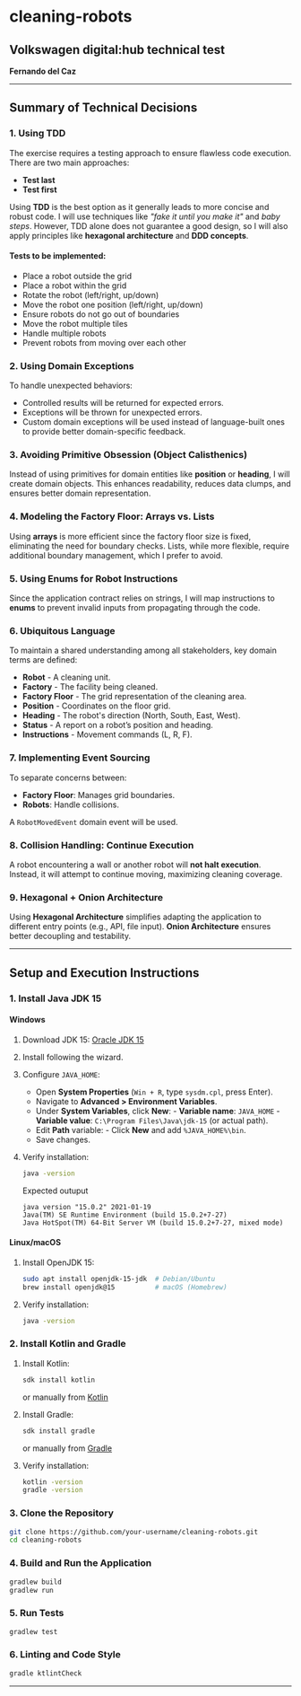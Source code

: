 # cleaning-robots

## Volkswagen digital:hub technical test

**Fernando del Caz**

---

## Summary of Technical Decisions

### 1. Using TDD

The exercise requires a testing approach to ensure flawless code execution. There are two main approaches:

- **Test last**
- **Test first**

Using **TDD** is the best option as it generally leads to more concise and robust code. I will use techniques like _"fake it until you make it"_ and _baby steps_. However, TDD alone does not guarantee a good design, so I will also apply principles like **hexagonal architecture** and **DDD concepts**.

#### Tests to be implemented:
- Place a robot outside the grid
- Place a robot within the grid
- Rotate the robot (left/right, up/down)
- Move the robot one position (left/right, up/down)
- Ensure robots do not go out of boundaries
- Move the robot multiple tiles
- Handle multiple robots
- Prevent robots from moving over each other

### 2. Using Domain Exceptions

To handle unexpected behaviors:

- Controlled results will be returned for expected errors.
- Exceptions will be thrown for unexpected errors.
- Custom domain exceptions will be used instead of language-built ones to provide better domain-specific feedback.

### 3. Avoiding Primitive Obsession (Object Calisthenics)

Instead of using primitives for domain entities like **position** or **heading**, I will create domain objects. This enhances readability, reduces data clumps, and ensures better domain representation.

### 4. Modeling the Factory Floor: Arrays vs. Lists

Using **arrays** is more efficient since the factory floor size is fixed, eliminating the need for boundary checks. Lists, while more flexible, require additional boundary management, which I prefer to avoid.

### 5. Using Enums for Robot Instructions

Since the application contract relies on strings, I will map instructions to **enums** to prevent invalid inputs from propagating through the code.

### 6. Ubiquitous Language

To maintain a shared understanding among all stakeholders, key domain terms are defined:

- **Robot** - A cleaning unit.
- **Factory** - The facility being cleaned.
- **Factory Floor** - The grid representation of the cleaning area.
- **Position** - Coordinates on the floor grid.
- **Heading** - The robot's direction (North, South, East, West).
- **Status** - A report on a robot’s position and heading.
- **Instructions** - Movement commands (L, R, F).

### 7. Implementing Event Sourcing

To separate concerns between:

- **Factory Floor**: Manages grid boundaries.
- **Robots**: Handle collisions.

A `RobotMovedEvent` domain event will be used.

### 8. Collision Handling: Continue Execution

A robot encountering a wall or another robot will **not halt execution**. Instead, it will attempt to continue moving, maximizing cleaning coverage.

### 9. Hexagonal + Onion Architecture

Using **Hexagonal Architecture** simplifies adapting the application to different entry points (e.g., API, file input). **Onion Architecture** ensures better decoupling and testability.

---

## Setup and Execution Instructions

### 1. Install Java JDK 15

#### **Windows**
1. Download JDK 15: [Oracle JDK 15](https://www.oracle.com/java/technologies/javase/jdk15-archive-downloads.html)
2. Install following the wizard.
3. Configure `JAVA_HOME`:
      - Open **System Properties** (`Win + R`, type `sysdm.cpl`, press Enter).
      - Navigate to **Advanced > Environment Variables**.
      - Under **System Variables**, click **New**:
            - **Variable name**: `JAVA_HOME`
            - **Variable value**: `C:\Program Files\Java\jdk-15` (or actual path).
      - Edit **Path** variable:
            - Click **New** and add `%JAVA_HOME%\bin`.
      - Save changes.
4. Verify installation:
   ```sh
   java -version
   ```
   
    Expected outuput
    ```
    java version "15.0.2" 2021-01-19
    Java(TM) SE Runtime Environment (build 15.0.2+7-27)
    Java HotSpot(TM) 64-Bit Server VM (build 15.0.2+7-27, mixed mode)
   ```
#### **Linux/macOS**
1. Install OpenJDK 15:
   ```sh
   sudo apt install openjdk-15-jdk  # Debian/Ubuntu
   brew install openjdk@15          # macOS (Homebrew)
   ```
2. Verify installation:
   ```sh
   java -version
   ```

### 2. Install Kotlin and Gradle

1. Install Kotlin:
   ```sh
   sdk install kotlin
   ```
   or manually from [Kotlin](https://kotlinlang.org/)

2. Install Gradle:
   ```sh
   sdk install gradle
   ```
   or manually from [Gradle](https://gradle.org/install/)

3. Verify installation:
   ```sh
   kotlin -version
   gradle -version
   ```

### 3. Clone the Repository
```sh
git clone https://github.com/your-username/cleaning-robots.git
cd cleaning-robots
```

### 4. Build and Run the Application
```sh
gradlew build
gradlew run
```

### 5. Run Tests
```sh
gradlew test
```

### 6. Linting and Code Style
```sh
gradle ktlintCheck
```

---

